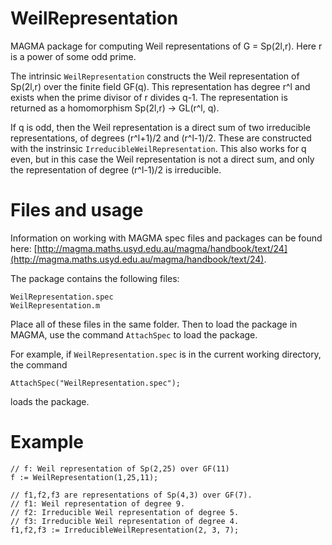 # WeilRepresentation
MAGMA package for computing Weil representations of G = Sp(2l,r). Here r is a power of some odd prime.

The intrinsic ```WeilRepresentation``` constructs the Weil representation of Sp(2l,r) over the finite field GF(q). This representation has degree r^l and exists when the prime divisor of r divides q-1. The representation is returned as a homomorphism Sp(2l,r) -> GL(r^l, q).

If q is odd, then the Weil representation is a direct sum of two irreducible representations, of degrees (r^l+1)/2 and (r^l-1)/2. These are constructed with the instrinsic ```IrreducibleWeilRepresentation```. This also works for q even, but in this case the Weil representation is not a direct sum, and only the representation of degree (r^l-1)/2 is irreducible.

# Files and usage

Information on working with MAGMA spec files and packages can be found here: [http://magma.maths.usyd.edu.au/magma/handbook/text/24](http://magma.maths.usyd.edu.au/magma/handbook/text/24).

The package contains the following files:

```
WeilRepresentation.spec
WeilRepresentation.m
```

Place all of these files in the same folder. Then to load the package in MAGMA, use the command ```AttachSpec``` to load the package. 

For example, if ```WeilRepresentation.spec``` is in the current working directory, the command

```
AttachSpec("WeilRepresentation.spec");
```

loads the package.

# Example

```
// f: Weil representation of Sp(2,25) over GF(11)
f := WeilRepresentation(1,25,11);

// f1,f2,f3 are representations of Sp(4,3) over GF(7).
// f1: Weil representation of degree 9.
// f2: Irreducible Weil representation of degree 5.
// f3: Irreducible Weil representation of degree 4.
f1,f2,f3 := IrreducibleWeilRepresentation(2, 3, 7);

```
